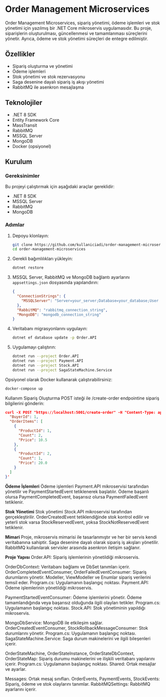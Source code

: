 # Order Management Microservices

Order Management Microservices, sipariş yönetimi, ödeme işlemleri ve stok yönetimi için yazılmış bir .NET Core mikroservis uygulamasıdır. Bu proje, siparişlerin oluşturulması, güncellenmesi ve tamamlanması süreçlerini yönetir. Ayrıca, ödeme ve stok yönetimi süreçleri de entegre edilmiştir.

## Özellikler

- Sipariş oluşturma ve yönetimi
- Ödeme işlemleri
- Stok yönetimi ve stok rezervasyonu
- Saga desenine dayalı sipariş iş akışı yönetimi
- RabbitMQ ile asenkron mesajlaşma

## Teknolojiler

- .NET 8 SDK
- Entity Framework Core
- MassTransit
- RabbitMQ
- MSSQL Server
- MongoDB
- Docker (opsiyonel)

## Kurulum

### Gereksinimler

Bu projeyi çalıştırmak için aşağıdaki araçlar gereklidir:
- .NET 8 SDK
- MSSQL Server
- RabbitMQ
- MongoDB

### Adımlar

1. Depoyu klonlayın:

    ```bash
    git clone https://github.com/kullaniciadi/order-management-microservices.git
    cd order-management-microservices
    ```

2. Gerekli bağımlılıkları yükleyin:

    ```bash
    dotnet restore
    ```

3. MSSQL Server, RabbitMQ ve MongoDB bağlantı ayarlarını `appsettings.json` dosyasında yapılandırın:

    ```json
    {
      "ConnectionStrings": {
        "MSSQLServer": "Server=your_server;Database=your_database;User Id=your_user;Password=your_password;"
      },
      "RabbitMQ": "rabbitmq_connection_string",
      "MongoDB": "mongodb_connection_string"
    }
    ```

4. Veritabanı migrasyonlarını uygulayın:

    ```bash
    dotnet ef database update -p Order.API
    ```

5. Uygulamayı çalıştırın:

    ```bash
    dotnet run --project Order.API
    dotnet run --project Payment.API
    dotnet run --project Stock.API
    dotnet run --project SagaStateMachine.Service
    ```

Opsiyonel olarak Docker kullanarak çalıştırabilirsiniz:

```bash
docker-compose up
```

Kullanım
Sipariş Oluşturma
POST isteği ile /create-order endpointine sipariş bilgilerini gönderin:

```json
curl -X POST "https://localhost:5001/create-order" -H "Content-Type: application/json" -d '{
  "BuyerId": 1,
  "OrderItems": [
    {
      "ProductId": 1,
      "Count": 2,
      "Price": 10.5
    },
    {
      "ProductId": 2,
      "Count": 1,
      "Price": 20.0
    }
  ]
}'
```
**Ödeme İşlemleri**
Ödeme işlemleri Payment.API mikroservisi tarafından yönetilir ve PaymentStartedEvent tetiklenerek başlatılır. Ödeme başarılı olursa PaymentCompletedEvent, başarısız olursa PaymentFailedEvent tetiklenir.

**Stok Yönetimi**
Stok yönetimi Stock.API mikroservisi tarafından gerçekleştirilir. OrderCreatedEvent tetiklendiğinde stok kontrol edilir ve yeterli stok varsa StockReservedEvent, yoksa StockNotReservedEvent tetiklenir.

**Mimari**
Proje, mikroservis mimarisi ile tasarlanmıştır ve her bir servis kendi veritabanına sahiptir. Saga desenine dayalı olarak sipariş iş akışları yönetilir. RabbitMQ kullanılarak servisler arasında asenkron iletişim sağlanır.

**Proje Yapısı**
Order.API: Sipariş işlemlerinin yönetildiği mikroservis.

OrderDbContext: Veritabanı bağlamı ve DbSet tanımları içerir.
OrderCompletedEventConsumer, OrderFailedEventConsumer: Sipariş durumlarını yönetir.
Modeller, ViewModeller ve Enumlar sipariş verilerini temsil eder.
Program.cs: Uygulamanın başlangıç noktası.
Payment.API: Ödeme işlemlerinin yönetildiği mikroservis.

PaymentStartedEventConsumer: Ödeme işlemlerini yönetir.
Ödeme tamamlandığında veya başarısız olduğunda ilgili olayları tetikler.
Program.cs: Uygulamanın başlangıç noktası.
Stock.API: Stok yönetiminin yapıldığı mikroservis.

MongoDbService: MongoDB ile etkileşim sağlar.
OrderCreatedEventConsumer, StockRollbackMessageConsumer: Stok durumlarını yönetir.
Program.cs: Uygulamanın başlangıç noktası.
SagaStateMachine.Service: Saga durum makinelerini ve ilgili bileşenleri içerir.

OrderStateMachine, OrderStateInstance, OrderStateDbContext, OrderStateMap: Sipariş durumu makinelerini ve ilişkili veritabanı yapılarını içerir.
Program.cs: Uygulamanın başlangıç noktası.
Shared: Ortak mesajlar ve ayarlar.

Messages: Ortak mesaj sınıfları.
OrderEvents, PaymentEvents, StockEvents: Sipariş, ödeme ve stok olaylarını tanımlar.
RabbitMQSettings: RabbitMQ ayarlarını içerir.